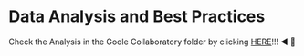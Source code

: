 # Data Analysis and Best Practices
Check the Analysis in the Goole Collaboratory folder by clicking [HERE](https://github.com/bbucalonserra/data_analysis_and_best_practices/blob/main/Project_Woman_Violence.ipynb)!!! :arrow_backward: :bookmark_tabs: 
